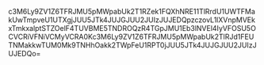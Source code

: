 c3M6Ly9ZV1Z6TFRJMU5pMWpabUk2T1RZek1FQXhNRE11TlRrdU1UWTFMakUwTmpveU1UTXgjJUU5JTk4JUJGJUU2JUIzJUJEDQpzczovL1lXVnpMVEkxTmkxalptSTZOelF4TUVBME5TNDROQzR4TGpJMU1Eb3lNVEl4IyVFOSU5OCVCRiVFNiVCMyVCRA0Kc3M6Ly9ZV1Z6TFRJMU5pMWpabUk2TlRJd1FEUTNMakkwTUM0Mk9TNHhOakk2TWpFeU1RPT0jJUU5JTk4JUJGJUU2JUIzJUJEDQo=

